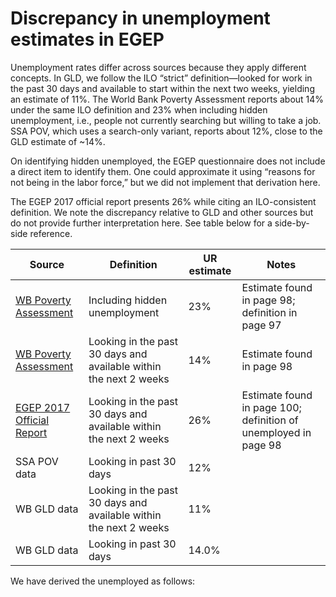 # Discrepancy in unemployment estimates in EGEP

Unemployment rates differ across sources because they apply different concepts. In GLD, we follow the ILO “strict” definition—looked for work in the past 30 days and available to start within the next two weeks, yielding an estimate of 11%. The World Bank Poverty Assessment reports about 14% under the same ILO definition and 23% when including hidden unemployment, i.e., people not currently searching but willing to take a job. SSA POV, which uses a search-only variant, reports about 12%, close to the GLD estimate of ~14%.

On identifying hidden unemployed,  the EGEP questionnaire does not include a direct item to identify them. One could approximate it using “reasons for not being in the labor force,” but we did not implement that derivation here.

The EGEP 2017 official report presents 26% while citing an ILO-consistent definition. We note the discrepancy relative to GLD and other sources but do not provide further interpretation here. See table below for a side-by-side reference.

| Source                     | Definition                                                      | UR estimate | Notes                                                              |
|---------------------------|------------------------------------------------------------------|-------------|--------------------------------------------------------------------|
| [WB Poverty Assessment](Utilities/Gabon-Poverty-Assessment.pdf)     | Including hidden unemployment                                    | 23%         | Estimate found in page 98; definition in page 97                   |
| [WB Poverty Assessment](Utilities/Gabon-Poverty-Assessment.pdf)     | Looking in the past 30 days and available within the next 2 weeks                                               | 14%         | Estimate found in page 98                                          |
| [EGEP 2017 Official Report](Utilities/02%20-%20RAPPORT_DE__SYNTHESE.pdf) | Looking in the past 30 days and available within the next 2 weeks| 26%         | Estimate found in page 100; definition of unemployed in page 98    |
| SSA POV data              | Looking in past 30 days                                          | 12%         |                                                                    |
| WB GLD data               | Looking in the past 30 days and available within the next 2 weeks| 11%         |                                                                    |
| WB GLD data               | Looking in past 30 days                                          | 14.0%       |          |

We have derived the unemployed as follows:



